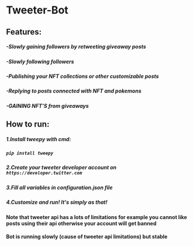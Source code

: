 # Tweeter-Bot
## Features: 
##### -Slowly gaining followers by retweeting giveaway posts
##### -Slowly following followers
##### -Publishing your NFT collections or other customizable posts 
##### -Replying to posts connected with NFT and pokemons
##### -GAINING NFT'S from giveaways

## How to run:
##### 1.Install tweepy with cmd:
##### ```pip install tweepy```
##### 2.Create your tweeter developer account on ```https://developer.twitter.com```
##### 3.Fill all variables in configuration.json file
##### 4.Customize and run! It's simply as that!

#### Note that tweeter api has a lots of limitations for example you cannot like posts using their api otherwise your account will get banned
#### Bot is running slowly (cause of tweeter api limitations) but stable
